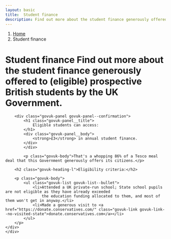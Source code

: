 ```yaml
---
layout: basic
title:  Student finance
description: Find out more about the student finance generously offered to (eligible) prospective British students by the UK Government.
---
```


<div class="govuk-breadcrumbs">
    <ol class="govuk-breadcrumbs__list">
    <li class="govuk-breadcrumbs__list-item">
        <a class="govuk-breadcrumbs__link" href="/">Home</a>
    </li>
    <li class="govuk-breadcrumbs__list-item" aria-current="page">Student finance</li>
    </ol>
</div>

<main class="govuk-main-wrapper " id="main-content" role="main">
    <div class="govuk-grid-row">
    <div class="govuk-grid-column-full">
        <h1 class="govuk-heading-xl">
            Student finance
            <span class="govuk-caption-xl">Find out more about the student finance generously offered to (eligible) prospective British students by the UK Government.</span>
        </h1>

        <div class="govuk-panel govuk-panel--confirmation">
            <h1 class="govuk-panel__title">
                Eligible students can access:
            </h1>
            <div class="govuk-panel__body">
                <strong>£3</strong> in annual student finance.
            </div>
            </div>

            <p class="govuk-body">That's a whopping 86% of a Tesco meal deal that this Government generously offers its citizens.</p>

        <h2 class="govuk-heading-l">Eligibility criteria:</h2>

        <p class="govuk-body">
            <ul class="govuk-list govuk-list--bullet">
                <li>Attended a UK private-run school; State school pupils are not eligible as they have already exceeded 
                    the education funding allocated to them, and most of them won't get in anyway.</li>
                <li>Made a generous visit to <a href="https://donate.conservatives.com/" class="govuk-link govuk-link--no-visited-state">donate.conservatives.com</a></li>
            </ul>
        </p>
    </div>
    </div>
</main>